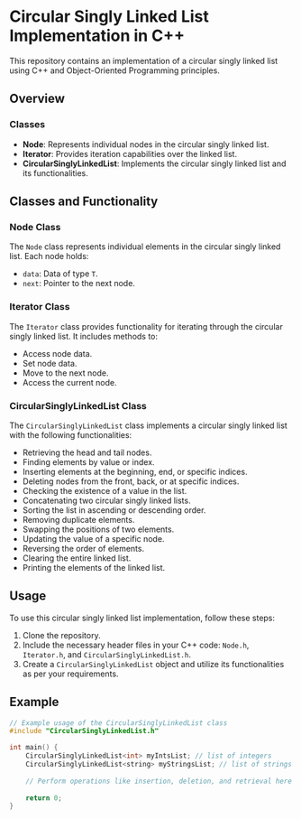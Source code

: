 # Circular Singly Linked List Implementation in C++

This repository contains an implementation of a circular singly linked list using C++ and Object-Oriented Programming principles.

## Overview

### Classes
- **Node**: Represents individual nodes in the circular singly linked list.
- **Iterator**: Provides iteration capabilities over the linked list.
- **CircularSinglyLinkedList**: Implements the circular singly linked list and its functionalities.

## Classes and Functionality

### Node Class
The `Node` class represents individual elements in the circular singly linked list. Each node holds:
- `data`: Data of type `T`.
- `next`: Pointer to the next node.

### Iterator Class
The `Iterator` class provides functionality for iterating through the circular singly linked list. It includes methods to:
- Access node data.
- Set node data.
- Move to the next node.
- Access the current node.

### CircularSinglyLinkedList Class
The `CircularSinglyLinkedList` class implements a circular singly linked list with the following functionalities:
- Retrieving the head and tail nodes.
- Finding elements by value or index.
- Inserting elements at the beginning, end, or specific indices.
- Deleting nodes from the front, back, or at specific indices.
- Checking the existence of a value in the list.
- Concatenating two circular singly linked lists.
- Sorting the list in ascending or descending order.
- Removing duplicate elements.
- Swapping the positions of two elements.
- Updating the value of a specific node.
- Reversing the order of elements.
- Clearing the entire linked list.
- Printing the elements of the linked list.

## Usage

To use this circular singly linked list implementation, follow these steps:
1. Clone the repository.
2. Include the necessary header files in your C++ code: `Node.h`, `Iterator.h`, and `CircularSinglyLinkedList.h`.
3. Create a `CircularSinglyLinkedList` object and utilize its functionalities as per your requirements.

## Example

```cpp
// Example usage of the CircularSinglyLinkedList class
#include "CircularSinglyLinkedList.h"

int main() {
    CircularSinglyLinkedList<int> myIntsList; // list of integers
    CircularSinglyLinkedList<string> myStringsList; // list of strings
    
    // Perform operations like insertion, deletion, and retrieval here
    
    return 0;
}
